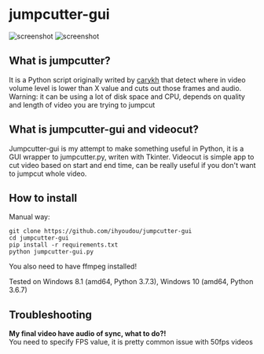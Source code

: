 # jumpcutter-gui
![screenshot](https://i.issei.space/hhlv4.png)
![screenshot](https://i.issei.space/01ucm.png)
## What is jumpcutter?
It is a Python script originally writed by [carykh](https://github.com/carykh/jumpcutter) that detect where in video volume level is lower than X value and cuts out those frames and audio.  
Warning: it can be using a lot of disk space and CPU, depends on quality and length of video you are trying to jumpcut
## What is jumpcutter-gui and videocut?
Jumpcutter-gui is my attempt to make something useful in Python, it is a GUI wrapper to jumpcutter.py, writen with Tkinter. Videocut is simple app to cut video based on start and end time, can be really useful if you don't want to jumpcut whole video.
## How to install
Manual way:  
```
git clone https://github.com/ihyoudou/jumpcutter-gui
cd jumpcutter-gui
pip install -r requirements.txt
python jumpcutter-gui.py
```
You also need to have ffmpeg installed!

Tested on Windows 8.1 (amd64, Python 3.7.3), Windows 10 (amd64, Python 3.6.7)

## Troubleshooting
**My final video have audio of sync, what to do?!**  
You need to specify FPS value, it is pretty common issue with 50fps videos

